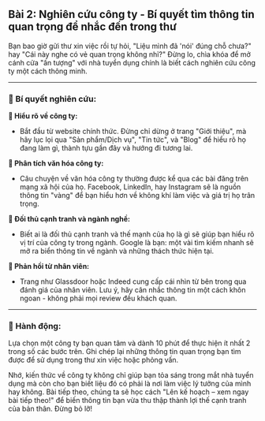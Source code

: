 ## Bài 2: Nghiên cứu công ty - Bí quyết tìm thông tin quan trọng để nhắc đến trong thư

Bạn bao giờ gửi thư xin việc rồi tự hỏi, "Liệu mình đã 'nói' đúng chỗ chưa?" hay "Cái này nghe có vẻ quan trọng không nhỉ?" Đừng lo, chìa khóa để mở cánh cửa "ấn tượng" với nhà tuyển dụng chính là biết cách nghiên cứu công ty một cách thông minh.

---

### 📌 Bí quyết nghiên cứu:

**🔹 Hiểu rõ về công ty:**
- Bắt đầu từ website chính thức. Đừng chỉ dừng ở trang "Giới thiệu", mà hãy lục lọi qua "Sản phẩm/Dịch vụ", "Tin tức", và "Blog" để hiểu rõ họ đang làm gì, thành tựu gần đây và hướng đi tương lai.

**🔹 Phân tích văn hóa công ty:**
- Câu chuyện về văn hóa công ty thường được kể qua các bài đăng trên mạng xã hội của họ. Facebook, LinkedIn, hay Instagram sẽ là nguồn thông tin "vàng" để bạn hiểu hơn về không khí làm việc và giá trị họ trân trọng.

**🔹 Đối thủ cạnh tranh và ngành nghề:**
- Biết ai là đối thủ cạnh tranh và thế mạnh của họ là gì sẽ giúp bạn hiểu rõ vị trí của công ty trong ngành. Google là bạn: một vài tìm kiếm nhanh sẽ mở ra biển thông tin về ngành và những thách thức hiện tại.

**🔹 Phản hồi từ nhân viên:**
- Trang như Glassdoor hoặc Indeed cung cấp cái nhìn từ bên trong qua đánh giá của nhân viên. Lưu ý, hãy cân nhắc thông tin một cách khôn ngoan - không phải mọi review đều khách quan.

---

### 🚀 Hành động:

Lựa chọn một công ty bạn quan tâm và dành 10 phút để thực hiện ít nhất 2 trong số các bước trên. Ghi chép lại những thông tin quan trọng bạn tìm được để sử dụng trong thư xin việc hoặc phỏng vấn.

Nhớ, kiến thức về công ty không chỉ giúp bạn tỏa sáng trong mắt nhà tuyển dụng mà còn cho bạn biết liệu đó có phải là nơi làm việc lý tưởng của mình hay không. Bài tiếp theo, chúng ta sẽ học cách "Lên kế hoạch – xem ngay bài tiếp theo!" để biến thông tin bạn vừa thu thập thành lợi thế cạnh tranh của bản thân. Đừng bỏ lỡ!